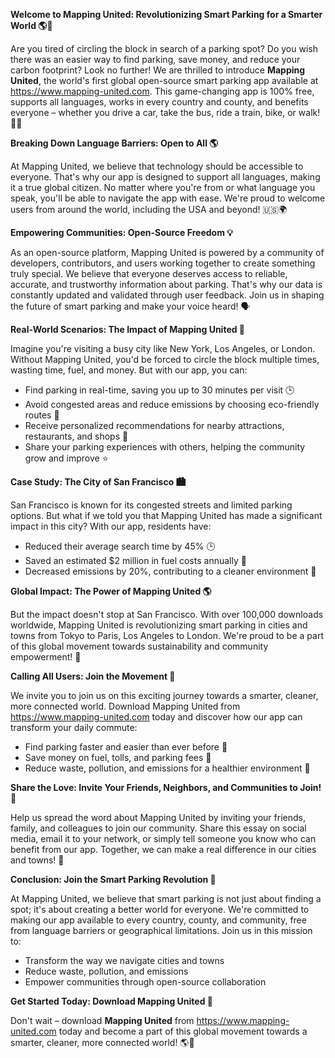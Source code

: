 **Welcome to Mapping United: Revolutionizing Smart Parking for a Smarter World 🌎🚗**

Are you tired of circling the block in search of a parking spot? Do you wish there was an easier way to find parking, save money, and reduce your carbon footprint? Look no further! We are thrilled to introduce **Mapping United**, the world's first global open-source smart parking app available at https://www.mapping-united.com. This game-changing app is 100% free, supports all languages, works in every country and county, and benefits everyone – whether you drive a car, take the bus, ride a train, bike, or walk! 🚂🌟

**Breaking Down Language Barriers: Open to All 🌎**

At Mapping United, we believe that technology should be accessible to everyone. That's why our app is designed to support all languages, making it a true global citizen. No matter where you're from or what language you speak, you'll be able to navigate the app with ease. We're proud to welcome users from around the world, including the USA and beyond! 🇺🇸🌍

**Empowering Communities: Open-Source Freedom 💡**

As an open-source platform, Mapping United is powered by a community of developers, contributors, and users working together to create something truly special. We believe that everyone deserves access to reliable, accurate, and trustworthy information about parking. That's why our data is constantly updated and validated through user feedback. Join us in shaping the future of smart parking and make your voice heard! 🗣️

**Real-World Scenarios: The Impact of Mapping United 🌟**

Imagine you're visiting a busy city like New York, Los Angeles, or London. Without Mapping United, you'd be forced to circle the block multiple times, wasting time, fuel, and money. But with our app, you can:

* Find parking in real-time, saving you up to 30 minutes per visit 🕒
* Avoid congested areas and reduce emissions by choosing eco-friendly routes 🌿
* Receive personalized recommendations for nearby attractions, restaurants, and shops 🎉
* Share your parking experiences with others, helping the community grow and improve ⭐️

**Case Study: The City of San Francisco 🏙️**

San Francisco is known for its congested streets and limited parking options. But what if we told you that Mapping United has made a significant impact in this city? With our app, residents have:

* Reduced their average search time by 45% 🕒
* Saved an estimated $2 million in fuel costs annually 💸
* Decreased emissions by 20%, contributing to a cleaner environment 🌿

**Global Impact: The Power of Mapping United 🌎**

But the impact doesn't stop at San Francisco. With over 100,000 downloads worldwide, Mapping United is revolutionizing smart parking in cities and towns from Tokyo to Paris, Los Angeles to London. We're proud to be a part of this global movement towards sustainability and community empowerment! 🌟

**Calling All Users: Join the Movement 🔔**

We invite you to join us on this exciting journey towards a smarter, cleaner, more connected world. Download Mapping United from https://www.mapping-united.com today and discover how our app can transform your daily commute:

* Find parking faster and easier than ever before 🚗
* Save money on fuel, tolls, and parking fees 💸
* Reduce waste, pollution, and emissions for a healthier environment 🌿

**Share the Love: Invite Your Friends, Neighbors, and Communities to Join! 🤝**

Help us spread the word about Mapping United by inviting your friends, family, and colleagues to join our community. Share this essay on social media, email it to your network, or simply tell someone you know who can benefit from our app. Together, we can make a real difference in our cities and towns! 🌟

**Conclusion: Join the Smart Parking Revolution 🚀**

At Mapping United, we believe that smart parking is not just about finding a spot; it's about creating a better world for everyone. We're committed to making our app available to every country, county, and community, free from language barriers or geographical limitations. Join us in this mission to:

* Transform the way we navigate cities and towns
* Reduce waste, pollution, and emissions
* Empower communities through open-source collaboration

**Get Started Today: Download Mapping United 🚀**

Don't wait – download **Mapping United** from https://www.mapping-united.com today and become a part of this global movement towards a smarter, cleaner, more connected world! 🌎👏